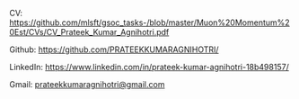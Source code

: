 CV: https://github.com/mlsft/gsoc_tasks-/blob/master/Muon%20Momentum%20Est/CVs/CV_Prateek_Kumar_Agnihotri.pdf

Github: https://github.com/PRATEEKKUMARAGNIHOTRI/

LinkedIn: https://www.linkedin.com/in/prateek-kumar-agnihotri-18b498157/

Gmail: prateekkumaragnihotri@gmail.com
